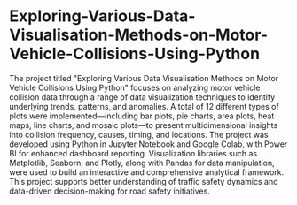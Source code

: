 # Exploring-Various-Data-Visualisation-Methods-on-Motor-Vehicle-Collisions-Using-Python
The project titled "Exploring Various Data Visualisation Methods on Motor Vehicle Collisions Using Python" focuses on analyzing motor vehicle collision data through a range of data visualization techniques to identify underlying trends, patterns, and anomalies. A total of 12 different types of plots were implemented—including bar plots, pie charts, area plots, heat maps, line charts, and mosaic plots—to present multidimensional insights into collision frequency, causes, timing, and locations. The project was developed using Python in Jupyter Notebook and Google Colab, with Power BI for enhanced dashboard reporting. Visualization libraries such as Matplotlib, Seaborn, and Plotly, along with Pandas for data manipulation, were used to build an interactive and comprehensive analytical framework. This project supports better understanding of traffic safety dynamics and data-driven decision-making for road safety initiatives.
